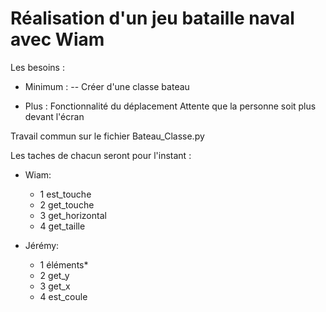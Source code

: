 # Réalisation d'un jeu bataille naval avec Wiam 

Les besoins : 

- Minimum : 
-- Créer d'une classe bateau


- Plus  : 
    Fonctionnalité du déplacement
    Attente que la personne soit plus devant l'écran 

 
Travail commun sur le fichier Bateau_Classe.py

Les taches de chacun seront pour l'instant : 

- Wiam:
    + 1 est_touche 
    + 2 get_touche 
    + 3 get_horizontal 
    + 4 get_taille 

- Jérémy:
    + 1 éléments*
    + 2 get_y 
    + 3 get_x 
    + 4 est_coule 
